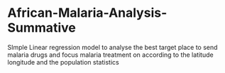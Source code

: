 # African-Malaria-Analysis-Summative
SImple Linear regression model to analyse the best target place to send malaria drugs and focus malaria treatment on 
according to the latitude longitude and the population statistics
